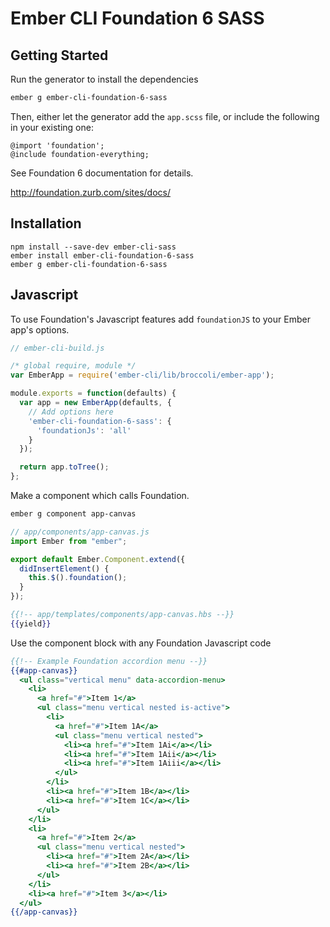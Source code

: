 # Ember CLI Foundation 6 SASS

## Getting Started

Run the generator to install the dependencies

```bash
ember g ember-cli-foundation-6-sass
```

Then, either let the generator add the `app.scss` file, or include the following in your existing one:

```
@import 'foundation';
@include foundation-everything;
```

See Foundation 6 documentation for details.

http://foundation.zurb.com/sites/docs/

## Installation

```
npm install --save-dev ember-cli-sass
ember install ember-cli-foundation-6-sass
ember g ember-cli-foundation-6-sass
```

## Javascript

To use Foundation's Javascript features add ```foundationJS``` to your Ember app's options.

```javascript
// ember-cli-build.js

/* global require, module */
var EmberApp = require('ember-cli/lib/broccoli/ember-app');

module.exports = function(defaults) {
  var app = new EmberApp(defaults, {
    // Add options here
    'ember-cli-foundation-6-sass': {
      'foundationJs': 'all'
    }
  });

  return app.toTree();
};
```

Make a component which calls Foundation.

```bash
ember g component app-canvas
```

```javascript
// app/components/app-canvas.js
import Ember from "ember";

export default Ember.Component.extend({
  didInsertElement() {
    this.$().foundation();
  }
});
```

```hbs
{{!-- app/templates/components/app-canvas.hbs --}}
{{yield}}
```

Use the component block with any Foundation Javascript code

```hbs
{{!-- Example Foundation accordion menu --}}
{{#app-canvas}}
  <ul class="vertical menu" data-accordion-menu>
    <li>
      <a href="#">Item 1</a>
      <ul class="menu vertical nested is-active">
        <li>
          <a href="#">Item 1A</a>
          <ul class="menu vertical nested">
            <li><a href="#">Item 1Ai</a></li>
            <li><a href="#">Item 1Aii</a></li>
            <li><a href="#">Item 1Aiii</a></li>
          </ul>
        </li>
        <li><a href="#">Item 1B</a></li>
        <li><a href="#">Item 1C</a></li>
      </ul>
    </li>
    <li>
      <a href="#">Item 2</a>
      <ul class="menu vertical nested">
        <li><a href="#">Item 2A</a></li>
        <li><a href="#">Item 2B</a></li>
      </ul>
    </li>
    <li><a href="#">Item 3</a></li>
  </ul>
{{/app-canvas}}
```
